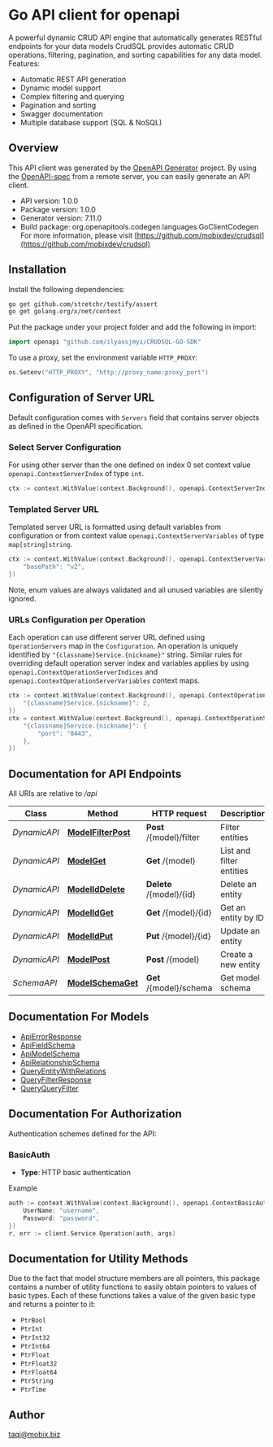 # Go API client for openapi

A powerful dynamic CRUD API engine that automatically generates RESTful endpoints for your data models
CrudSQL provides automatic CRUD operations, filtering, pagination, and sorting capabilities for any data model.
Features:

- Automatic REST API generation
- Dynamic model support
- Complex filtering and querying
- Pagination and sorting
- Swagger documentation
- Multiple database support (SQL & NoSQL)

## Overview

This API client was generated by the [OpenAPI Generator](https://openapi-generator.tech) project. By using the [OpenAPI-spec](https://www.openapis.org/) from a remote server, you can easily generate an API client.

- API version: 1.0.0
- Package version: 1.0.0
- Generator version: 7.11.0
- Build package: org.openapitools.codegen.languages.GoClientCodegen
  For more information, please visit [https://github.com/mobixdev/crudsql](https://github.com/mobixdev/crudsql)

## Installation

Install the following dependencies:

```sh
go get github.com/stretchr/testify/assert
go get golang.org/x/net/context
```

Put the package under your project folder and add the following in import:

```go
import openapi "github.com/ilyassjmyi/CRUDSQL-GO-SDK"
```

To use a proxy, set the environment variable `HTTP_PROXY`:

```go
os.Setenv("HTTP_PROXY", "http://proxy_name:proxy_port")
```

## Configuration of Server URL

Default configuration comes with `Servers` field that contains server objects as defined in the OpenAPI specification.

### Select Server Configuration

For using other server than the one defined on index 0 set context value `openapi.ContextServerIndex` of type `int`.

```go
ctx := context.WithValue(context.Background(), openapi.ContextServerIndex, 1)
```

### Templated Server URL

Templated server URL is formatted using default variables from configuration or from context value `openapi.ContextServerVariables` of type `map[string]string`.

```go
ctx := context.WithValue(context.Background(), openapi.ContextServerVariables, map[string]string{
	"basePath": "v2",
})
```

Note, enum values are always validated and all unused variables are silently ignored.

### URLs Configuration per Operation

Each operation can use different server URL defined using `OperationServers` map in the `Configuration`.
An operation is uniquely identified by `"{classname}Service.{nickname}"` string.
Similar rules for overriding default operation server index and variables applies by using `openapi.ContextOperationServerIndices` and `openapi.ContextOperationServerVariables` context maps.

```go
ctx := context.WithValue(context.Background(), openapi.ContextOperationServerIndices, map[string]int{
	"{classname}Service.{nickname}": 2,
})
ctx = context.WithValue(context.Background(), openapi.ContextOperationServerVariables, map[string]map[string]string{
	"{classname}Service.{nickname}": {
		"port": "8443",
	},
})
```

## Documentation for API Endpoints

All URIs are relative to _/api_

| Class        | Method                                                    | HTTP request             | Description              |
| ------------ | --------------------------------------------------------- | ------------------------ | ------------------------ |
| _DynamicAPI_ | [**ModelFilterPost**](docs/DynamicAPI.md#modelfilterpost) | **Post** /{model}/filter | Filter entities          |
| _DynamicAPI_ | [**ModelGet**](docs/DynamicAPI.md#modelget)               | **Get** /{model}         | List and filter entities |
| _DynamicAPI_ | [**ModelIdDelete**](docs/DynamicAPI.md#modeliddelete)     | **Delete** /{model}/{id} | Delete an entity         |
| _DynamicAPI_ | [**ModelIdGet**](docs/DynamicAPI.md#modelidget)           | **Get** /{model}/{id}    | Get an entity by ID      |
| _DynamicAPI_ | [**ModelIdPut**](docs/DynamicAPI.md#modelidput)           | **Put** /{model}/{id}    | Update an entity         |
| _DynamicAPI_ | [**ModelPost**](docs/DynamicAPI.md#modelpost)             | **Post** /{model}        | Create a new entity      |
| _SchemaAPI_  | [**ModelSchemaGet**](docs/SchemaAPI.md#modelschemaget)    | **Get** /{model}/schema  | Get model schema         |

## Documentation For Models

- [ApiErrorResponse](docs/ApiErrorResponse.md)
- [ApiFieldSchema](docs/ApiFieldSchema.md)
- [ApiModelSchema](docs/ApiModelSchema.md)
- [ApiRelationshipSchema](docs/ApiRelationshipSchema.md)
- [QueryEntityWithRelations](docs/QueryEntityWithRelations.md)
- [QueryFilterResponse](docs/QueryFilterResponse.md)
- [QueryQueryFilter](docs/QueryQueryFilter.md)

## Documentation For Authorization

Authentication schemes defined for the API:

### BasicAuth

- **Type**: HTTP basic authentication

Example

```go
auth := context.WithValue(context.Background(), openapi.ContextBasicAuth, openapi.BasicAuth{
	UserName: "username",
	Password: "password",
})
r, err := client.Service.Operation(auth, args)
```

## Documentation for Utility Methods

Due to the fact that model structure members are all pointers, this package contains
a number of utility functions to easily obtain pointers to values of basic types.
Each of these functions takes a value of the given basic type and returns a pointer to it:

- `PtrBool`
- `PtrInt`
- `PtrInt32`
- `PtrInt64`
- `PtrFloat`
- `PtrFloat32`
- `PtrFloat64`
- `PtrString`
- `PtrTime`

## Author

taqi@mobix.biz
